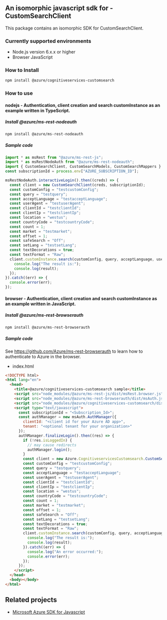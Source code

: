 ## An isomorphic javascript sdk for - CustomSearchClient

This package contains an isomorphic SDK for CustomSearchClient.

### Currently supported environments

- Node.js version 6.x.x or higher
- Browser JavaScript

### How to Install

```bash
npm install @azure/cognitiveservices-customsearch
```

### How to use

#### nodejs - Authentication, client creation and search customInstance as an example written in TypeScript.

##### Install @azure/ms-rest-nodeauth

```bash
npm install @azure/ms-rest-nodeauth
```

##### Sample code

```typescript
import * as msRest from "@azure/ms-rest-js";
import * as msRestNodeAuth from "@azure/ms-rest-nodeauth";
import { CustomSearchClient, CustomSearchModels, CustomSearchMappers } from "@azure/cognitiveservices-customsearch";
const subscriptionId = process.env["AZURE_SUBSCRIPTION_ID"];

msRestNodeAuth.interactiveLogin().then((creds) => {
  const client = new CustomSearchClient(creds, subscriptionId);
  const customConfig = "testcustomConfig";
  const query = "testquery";
  const acceptLanguage = "testacceptLanguage";
  const userAgent = "testuserAgent";
  const clientId = "testclientId";
  const clientIp = "testclientIp";
  const location = "westus";
  const countryCode = "testcountryCode";
  const count = 1;
  const market = "testmarket";
  const offset = 1;
  const safeSearch = "Off";
  const setLang = "testsetLang";
  const textDecorations = true;
  const textFormat = "Raw";
  client.customInstance.search(customConfig, query, acceptLanguage, userAgent, clientId, clientIp, location, countryCode, count, market, offset, safeSearch, setLang, textDecorations, textFormat).then((result) => {
    console.log("The result is:");
    console.log(result);
  });
}).catch((err) => {
  console.error(err);
});
```

#### browser - Authentication, client creation and search customInstance as an example written in JavaScript.

##### Install @azure/ms-rest-browserauth

```bash
npm install @azure/ms-rest-browserauth
```

##### Sample code

See https://github.com/Azure/ms-rest-browserauth to learn how to authenticate to Azure in the browser.

- index.html
```html
<!DOCTYPE html>
<html lang="en">
  <head>
    <title>@azure/cognitiveservices-customsearch sample</title>
    <script src="node_modules/@azure/ms-rest-js/dist/msRest.browser.js"></script>
    <script src="node_modules/@azure/ms-rest-browserauth/dist/msAuth.js"></script>
    <script src="node_modules/@azure/cognitiveservices-customsearch/dist/cognitiveservices-customsearch.js"></script>
    <script type="text/javascript">
      const subscriptionId = "<Subscription_Id>";
      const authManager = new msAuth.AuthManager({
        clientId: "<client id for your Azure AD app>",
        tenant: "<optional tenant for your organization>"
      });
      authManager.finalizeLogin().then((res) => {
        if (!res.isLoggedIn) {
          // may cause redirects
          authManager.login();
        }
        const client = new Azure.CognitiveservicesCustomsearch.CustomSearchClient(res.creds, subscriptionId);
        const customConfig = "testcustomConfig";
        const query = "testquery";
        const acceptLanguage = "testacceptLanguage";
        const userAgent = "testuserAgent";
        const clientId = "testclientId";
        const clientIp = "testclientIp";
        const location = "westus";
        const countryCode = "testcountryCode";
        const count = 1;
        const market = "testmarket";
        const offset = 1;
        const safeSearch = "Off";
        const setLang = "testsetLang";
        const textDecorations = true;
        const textFormat = "Raw";
        client.customInstance.search(customConfig, query, acceptLanguage, userAgent, clientId, clientIp, location, countryCode, count, market, offset, safeSearch, setLang, textDecorations, textFormat).then((result) => {
          console.log("The result is:");
          console.log(result);
        }).catch((err) => {
          console.log("An error occurred:");
          console.error(err);
        });
      });
    </script>
  </head>
  <body></body>
</html>
```

## Related projects

- [Microsoft Azure SDK for Javascript](https://github.com/Azure/azure-sdk-for-js)
